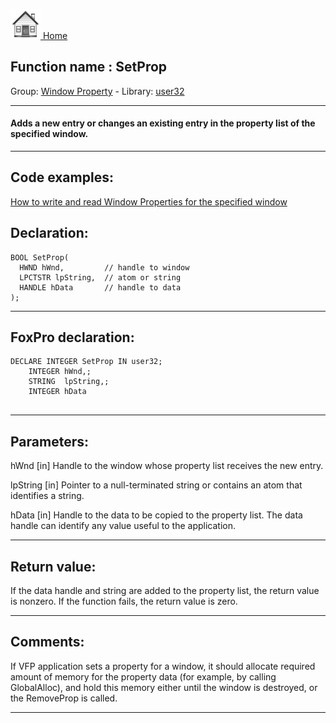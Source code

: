 [<img src="../../images/home.png"> Home ](https://github.com/VFPX/Win32API)  

## Function name : SetProp
Group: [Window Property](../../functions_group.md#Window_Property)  -  Library: [user32](../../../libraries.md#user32)  
***  


#### Adds a new entry or changes an existing entry in the property list of the specified window.
***  


## Code examples:
[How to write and read Window Properties for the specified window](../../samples/sample_205.md)  

## Declaration:
```foxpro  
BOOL SetProp(
  HWND hWnd,         // handle to window
  LPCTSTR lpString,  // atom or string
  HANDLE hData       // handle to data
);  
```  
***  


## FoxPro declaration:
```foxpro  
DECLARE INTEGER SetProp IN user32;
	INTEGER hWnd,;
	STRING  lpString,;
	INTEGER hData
  
```  
***  


## Parameters:
hWnd 
[in] Handle to the window whose property list receives the new entry. 

lpString 
[in] Pointer to a null-terminated string or contains an atom that identifies a string. 

hData 
[in] Handle to the data to be copied to the property list. The data handle can identify any value useful to the application.   
***  


## Return value:
If the data handle and string are added to the property list, the return value is nonzero. If the function fails, the return value is zero.  
***  


## Comments:
If VFP application sets a property for a window, it should allocate required amount of memory for the property data (for example, by calling GlobalAlloc), and hold this memory either until the window is destroyed, or the RemoveProp is called.  
  
***  

